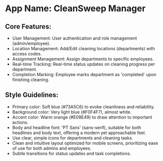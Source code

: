 # **App Name**: CleanSweep Manager

## Core Features:

- User Management: User authentication and role management (admin/employee).
- Location Management: Add/Edit cleaning locations (departments) with access codes.
- Assignment Management: Assign departments to specific employees.
- Real-time Tracking: Real-time status updates on cleaning progress per department.
- Completion Marking: Employee marks department as 'completed' upon finishing cleaning.

## Style Guidelines:

- Primary color: Soft blue (#73A5C6) to evoke cleanliness and reliability.
- Background color: Very light blue (#F0F4F7), almost white.
- Accent color: Warm orange (#E08E49) to draw attention to important actions.
- Body and headline font: 'PT Sans' (sans-serif), suitable for both headlines and body text, offering a modern yet approachable feel.
- Use clear, simple icons for departments and cleaning tasks.
- Clean and intuitive layout optimized for mobile screens, prioritizing ease of use for both admins and employees.
- Subtle transitions for status updates and task completions.